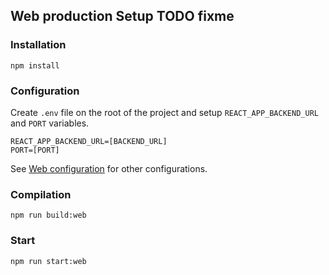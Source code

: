 ## Web production Setup TODO fixme

### Installation

```
npm install
```

### Configuration

Create `.env` file on the root of the project and setup `REACT_APP_BACKEND_URL` and `PORT` variables.

```properties
REACT_APP_BACKEND_URL=[BACKEND_URL]
PORT=[PORT]
```

See [Web configuration](./WEB_CONFIGURATIONS.md) for other configurations.

### Compilation

```
npm run build:web
```

### Start

```
npm run start:web
```
